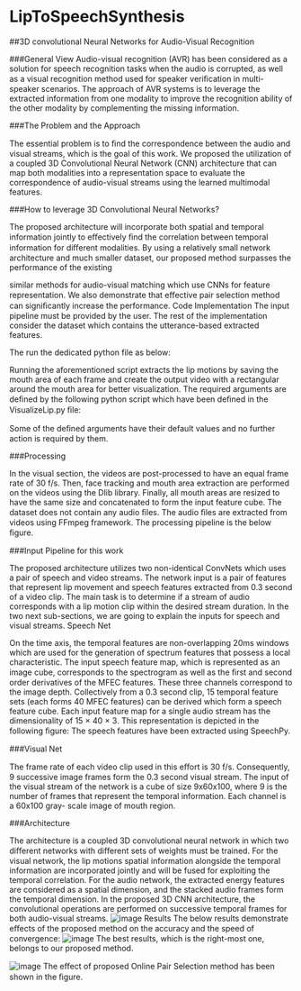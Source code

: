 # LipToSpeechSynthesis

##3D convolutional Neural Networks for Audio-Visual Recognition

###General View
Audio-visual recognition (AVR) has been considered as a solution for speech recognition tasks when the audio is corrupted, as well as a visual recognition method used for speaker veriﬁcation in multi-speaker scenarios. The approach of AVR systems is to leverage the extracted information from one modality to improve the recognition ability of the other modality by complementing the missing information.

###The Problem and the Approach

The essential problem is to ﬁnd the correspondence between the audio and visual streams, which is the goal of this work. We proposed the utilization of a coupled 3D Convolutional Neural Network (CNN) architecture that can map both modalities into a representation space to evaluate the correspondence of audio-visual streams using the learned multimodal features.

###How to leverage 3D Convolutional Neural Networks?

The proposed architecture will incorporate both spatial and temporal information jointly to eﬀectively ﬁnd the correlation between temporal information for diﬀerent modalities. By using a relatively small network architecture and much smaller dataset, our proposed method surpasses the performance of the existing
 
similar methods for audio-visual matching which use CNNs for feature representation. We also demonstrate that eﬀective pair selection method can signiﬁcantly increase the performance.
Code Implementation
The input pipeline must be provided by the user. The rest of the implementation consider the dataset which contains the utterance-based extracted features.

The run the dedicated python file as below:


Running the aforementioned script extracts the lip motions by saving the mouth area of each frame and create the output video with a rectangular around the mouth area for better visualization.
The required arguments are deﬁned by the following python script which have been deﬁned in the
VisualizeLip.py ﬁle:


Some of the deﬁned arguments have their default values and no further action is required by them.

###Processing

In the visual section, the videos are post-processed to have an equal frame rate of 30 f/s. Then, face tracking and mouth area extraction are performed on the videos using the Dlib library. Finally, all mouth areas are resized to have the same size and concatenated to form the input feature cube. The dataset does not contain any audio ﬁles. The audio ﬁles are extracted from videos using FFmpeg framework. The processing pipeline is the below ﬁgure.

###Input Pipeline for this work

The proposed architecture utilizes two non-identical ConvNets which uses a pair of speech and video streams. The network input is a pair of features that represent lip movement and speech features extracted from 0.3 second of a video clip. The main task is to determine if a stream of audio corresponds with a lip motion clip within the desired stream duration. In the two next sub-sections, we are going to explain the inputs for speech and visual streams.
Speech Net

On the time axis, the temporal features are non-overlapping 20ms windows which are used for the generation of spectrum features that possess a local characteristic. The input speech feature map, which is represented as an image cube, corresponds to the spectrogram as well as the ﬁrst and second order derivatives of the MFEC features. These three channels correspond to the image depth. Collectively from a
0.3 second clip, 15 temporal feature sets (each forms 40 MFEC features) can be derived which form a speech feature cube. Each input feature map for a single audio stream has the dimensionality of 15 × 40 ×
3. This representation is depicted in the following ﬁgure:
The speech features have been extracted using SpeechPy.

###Visual Net

The frame rate of each video clip used in this eﬀort is 30 f/s. Consequently, 9 successive image frames form the 0.3 second visual stream. The input of the visual stream of the network is a cube of size 9x60x100, where 9 is the number of frames that represent the temporal information. Each channel is a 60x100 gray- scale image of mouth region.

###Architecture

The architecture is a coupled 3D convolutional neural network in which two diﬀerent networks with diﬀerent sets of weights must be trained. For the visual network, the lip motions spatial information alongside the temporal information are incorporated jointly and will be fused for exploiting the temporal correlation. For the audio network, the extracted energy features are considered as a spatial dimension, and the stacked audio frames form the temporal dimension. In the proposed 3D CNN architecture, the convolutional operations are performed on successive temporal frames for both audio-visual streams.
![image](https://user-images.githubusercontent.com/114356286/192159285-3540a346-2b31-4d87-bb99-a39fa283cb4a.png)
Results
The below results demonstrate eﬀects of the proposed method on the accuracy and the speed of convergence:
![image](https://user-images.githubusercontent.com/114356286/192159325-e744fbee-57a6-4374-9ef3-3e20dcb43e73.png)
The best results, which is the right-most one, belongs to our proposed method.
 
![image](https://user-images.githubusercontent.com/114356286/192159350-9fe0fbaa-6358-47be-a534-c4198d16f3e4.png)
The eﬀect of proposed Online Pair Selection method has been shown in the ﬁgure.


